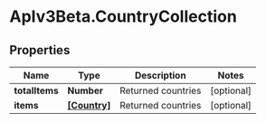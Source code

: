 # ApIv3Beta.CountryCollection

## Properties

Name | Type | Description | Notes
------------ | ------------- | ------------- | -------------
**totalItems** | **Number** | Returned countries | [optional] 
**items** | [**[Country]**](Country.md) | Returned countries | [optional] 


